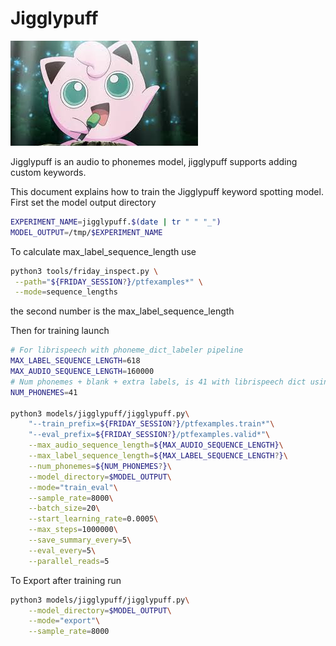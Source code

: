 
# Jigglypuff

![magikarp](jigglypuff/jigglypuff.jpeg)

Jigglypuff is an audio to phonemes model, jigglypuff supports adding custom keywords. 

This document explains how to train the Jigglypuff keyword spotting model. First set the
model output directory

```bash
EXPERIMENT_NAME=jigglypuff.$(date | tr " " "_")
MODEL_OUTPUT=/tmp/$EXPERIMENT_NAME
```

To calculate max_label_sequence_length use
```bash
python3 tools/friday_inspect.py \
 --path="${FRIDAY_SESSION?}/ptfexamples*" \
 --mode=sequence_lengths
```

the second number is the max_label_sequence_length

Then for training launch

```bash
# For librispeech with phoneme_dict_labeler pipeline
MAX_LABEL_SEQUENCE_LENGTH=618
MAX_AUDIO_SEQUENCE_LENGTH=160000
# Num phonemes + blank + extra labels, is 41 with librispeech dict using phoneme_dict_labeler pipeline
NUM_PHONEMES=41

python3 models/jigglypuff/jigglypuff.py\
    "--train_prefix=${FRIDAY_SESSION?}/ptfexamples.train*"\
    "--eval_prefix=${FRIDAY_SESSION?}/ptfexamples.valid*"\
    --max_audio_sequence_length=${MAX_AUDIO_SEQUENCE_LENGTH}\
    --max_label_sequence_length=${MAX_LABEL_SEQUENCE_LENGTH?}\
    --num_phonemes=${NUM_PHONEMES?}\
    --model_directory=$MODEL_OUTPUT\
    --mode="train_eval"\
    --sample_rate=8000\
    --batch_size=20\
    --start_learning_rate=0.0005\
    --max_steps=1000000\
    --save_summary_every=5\
    --eval_every=5\
    --parallel_reads=5
```

To Export after training run
```bash
python3 models/jigglypuff/jigglypuff.py\
    --model_directory=$MODEL_OUTPUT\
    --mode="export"\
    --sample_rate=8000
    
```

